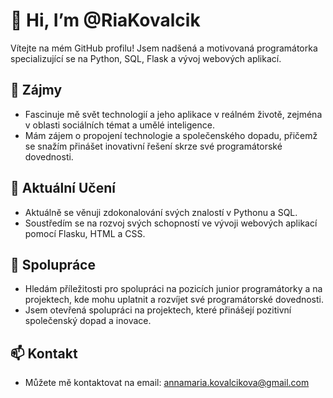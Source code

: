 # 👋 Hi, I’m @RiaKovalcik

Vítejte na mém GitHub profilu! Jsem nadšená a motivovaná programátorka specializující se na Python, SQL, Flask a vývoj webových aplikací. 

## 👀 Zájmy
- Fascinuje mě svět technologií a jeho aplikace v reálném životě, zejména v oblasti sociálních témat a umělé inteligence.
- Mám zájem o propojení technologie a společenského dopadu, přičemž se snažím přinášet inovativní řešení skrze své programátorské dovednosti.

## 🌱 Aktuální Učení
- Aktuálně se věnuji zdokonalování svých znalostí v Pythonu a SQL.
- Soustředím se na rozvoj svých schopností ve vývoji webových aplikací pomocí Flasku, HTML a CSS.

## 💞️ Spolupráce
- Hledám příležitosti pro spolupráci na pozicích junior programátorky a na projektech, kde mohu uplatnit a rozvíjet své programátorské dovednosti.
- Jsem otevřená spolupráci na projektech, které přinášejí pozitivní společenský dopad a inovace.

## 📫 Kontakt
- Můžete mě kontaktovat na email: annamaria.kovalcikova@gmail.com
<!---
RiaKovalcik/RiaKovalcik is a ✨ special ✨ repository because its `README.md` (this file) appears on your GitHub profile.
You can click the Preview link to take a look at your changes.
--->
